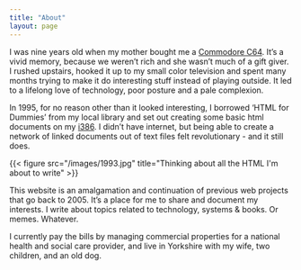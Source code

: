 ```yaml
---
title: "About"
layout: page
---
```

I was nine years old when my mother bought me a [Commodore C64](https://en.wikipedia.org/wiki/Commodore_64). It’s a vivid memory, because we weren’t rich and she wasn’t much of a gift giver. I rushed upstairs, hooked it up to my small color television and spent many months trying to make it do interesting stuff instead of playing outside. It led to a lifelong love of technology, poor posture and a pale complexion.

 In 1995, for no reason other than it looked interesting, I borrowed ‘HTML for Dummies’ from my local library and set out creating some basic html documents on my [i386](https://en.wikipedia.org/wiki/I386#i386DX). I didn’t have internet, but being able to create a network of linked documents out of text files felt revolutionary - and it still does.

{{< figure src="/images/1993.jpg" title="Thinking about all the HTML I'm about to write" >}}

This website is an amalgamation and continuation of previous web projects that go back to 2005. It’s a place for me to share and document my interests. I write about topics related to technology, systems & books. Or memes. Whatever.

I currently pay the bills by managing commercial properties for a national health and social care provider, and live in Yorkshire with my wife, two children, and an old dog.